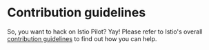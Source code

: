 # Contribution guidelines

So, you want to hack on Istio Pilot? Yay! Please refer to Istio's overall
[contribution guidelines](https://github.com/istio/istio/blob/master/CONTRIBUTING.md)
to find out how you can help.
